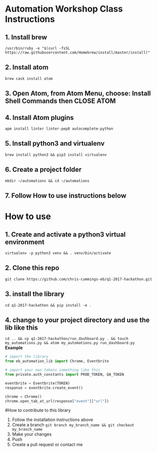 # Automation Workshop Class Instructions
## 1. Install brew
`/usr/bin/ruby -e "$(curl -fsSL https://raw.githubusercontent.com/Homebrew/install/master/install)"`
## 2. Install atom
`brew cask install atom`
## 3. Open Atom, from Atom Menu, choose: Install Shell Commands then CLOSE ATOM
## 4. Install Atom plugins
`apm install linter linter-pep8 autocomplete-python`
## 5. Install python3 and virtualenv
`brew install python3 && pip3 install virtualenv`
## 6. Create a project folder
`mkdir ~/automations && cd ~/automations`
## 7. Follow How to use instructions below

# How to use
## 1. Create and activate a python3 virtual environment
`virtualenv -p python3 venv && . venv/bin/activate`
## 2. Clone this repo
`git clone https://github.com/chris-cummings-eb/q1-2017-hackathon.git`  
## 3. install the library
`cd q1-2017-hackathon && pip install -e .`
## 4. change to your project directory and use the lib like this
`cd .. && cp q1-2017-hackathon/run_dashboard.py . && touch my_automations.py && atom my_automations.py run_dashboard.py`  
**Example**
```python
# import the library
from eb_automation_lib import Chrome, Eventbrite

# import your own tokens something like this
from private.auth_constants import PROD_TOKEN, QA_TOKEN

eventbrite = Eventbrite(TOKEN)
response = eventbrite.create_event()

chrome = Chrome()
chrome.open_tab_at_url(response["event"]["url"])
```

#How to contribute to this library
1. Follow the installation instructions above
2. Create a branch `git branch my_branch_name && git checkout my_branch_name`
3. Make your changes
4. Push
5. Create a pull request or contact me

